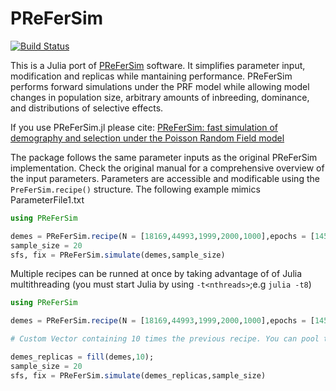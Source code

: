 # PReFerSim

[![Build Status](https://github.com/jmurga/PReFerSim.jl/actions/workflows/CI.yml/badge.svg?branch=main)](https://github.com/jmurga/PReFerSim.jl/actions/workflows/CI.yml?query=branch%3Amain)

This is a Julia port of [PReFerSim](https://github.com/LohmuellerLab/PReFerSim) software. It simplifies parameter input, modification and replicas while mantaining performance. PReFerSim performs forward simulations under the PRF model while allowing model changes in population size, arbitrary amounts of inbreeding, dominance, and distributions of selective effects.

If you use PReFerSim.jl please cite: [PReFerSim: fast simulation of demography and selection under the Poisson Random Field model](https://doi.org/10.1093/bioinformatics/btw478)

The package follows the same parameter inputs as the original PReFerSim implementation. Check the original manual for a comprehensive overview of the input parameters. Parameters are accessible and modificable using the `PreFerSim.recipe()` structure. The following example mimics ParameterFile1.txt

```julia
using PReFerSim

demes = PReFerSim.recipe(N = [18169,44993,1999,2000,1000],epochs = [145352,63898,347,2033,100], θ = 8)
sample_size = 20
sfs, fix = PReFerSim.simulate(demes,sample_size)
```

Multiple recipes can be runned at once by taking advantage of of Julia multithreading (you must start Julia by using `-t<nthreads>`;e.g `julia -t8`)


```julia
using PReFerSim

demes = PReFerSim.recipe(N = [18169,44993,1999,2000,1000],epochs = [145352,63898,347,2033,100], θ = 8)

# Custom Vector containing 10 times the previous recipe. You can pool the results by using PReFerSim.simulate(pool=true)

demes_replicas = fill(demes,10);
sample_size = 20
sfs, fix = PReFerSim.simulate(demes_replicas,sample_size)
```
